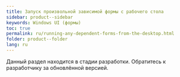 ```yaml
---
title: Запуск произвольной зависимой формы с рабочего стола
sidebar: product--sidebar
keywords: Windows UI (формы)
toc: true
permalink: ru/running-any-dependent-forms-from-the-desktop.html
folder: product--folder
lang: ru
---
```


Данный раздел находится в стадии разработки. Обратитесь к разработчику за обновлённой версией.